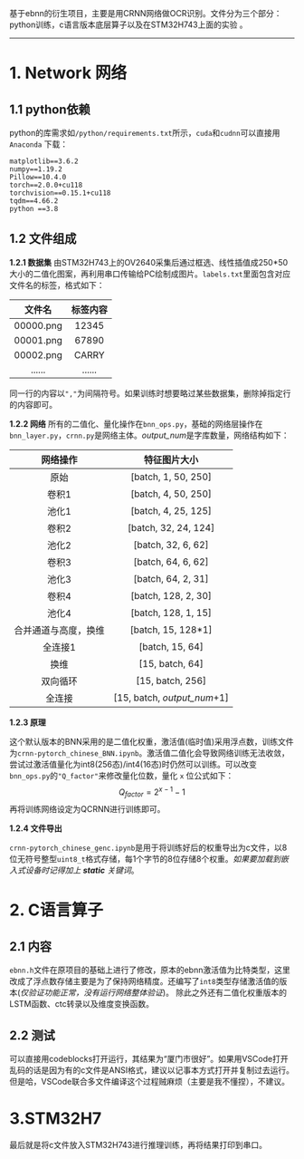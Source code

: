 基于ebnn的衍生项目，主要是用CRNN网络做OCR识别。文件分为三个部分：python训练，c语言版本底层算子以及在STM32H743上面的实验 。

- - -
# 1. Network 网络
## 1.1 python依赖
python的库需求如`/python/requirements.txt`所示，`cuda`和`cudnn`可以直接用 `Anaconda` 下载：
```
matplotlib==3.6.2
numpy==1.19.2
Pillow==10.4.0
torch==2.0.0+cu118
torchvision==0.15.1+cu118
tqdm==4.66.2
python ==3.8 
``` 
## 1.2 文件组成

**1.2.1 数据集**
	由STM32H743上的OV2640采集后通过框选、线性插值成250\*50大小的二值化图案，再利用串口传输给PC绘制成图片。`labels.txt`里面包含对应文件名的标签，格式如下：

|    文件名    |  标签内容  |
| :-------: | :----: |
| 00000.png | 12345  |
| 00001.png | 67890  |
| 00002.png | CARRY  |
|  ......   | ...... |

同一行的内容以`","`为间隔符号。如果训练时想要略过某些数据集，删除掉指定行的内容即可。

**1.2.2  网络**
所有的二值化、量化操作在`bnn_ops.py`，基础的网络层操作在`bnn_layer.py`，`crnn.py`是网络主体。*output_num*是字库数量，网络结构如下：

|    网络操作    |           特征图片大小            |
| :--------: | :-------------------------: |
|     原始     |     [batch, 1, 50, 250]     |
|    卷积1     |     [batch, 4, 50, 250]     |
|    池化1     |     [batch, 4, 25, 125]     |
|    卷积2     |    [batch, 32, 24, 124]     |
|    池化2     |     [batch, 32, 6, 62]      |
|    卷积3     |     [batch, 64, 6, 62]      |
|    池化3     |     [batch, 64, 2, 31]      |
|    卷积4     |     [batch, 128, 2, 30]     |
|    池化4     |     [batch, 128, 1, 15]     |
| 合并通道与高度，换维 |     [batch, 15, 128\*1]     |
|    全连接1    |       [batch, 15, 64]       |
|     换维     |       [15, batch, 64]       |
|    双向循环    |      [15, batch, 256]       |
|    全连接     | [15, batch, *output_num*+1] |

**1.2.3 原理**

这个默认版本的BNN采用的是二值化权重，激活值(临时值)采用浮点数，训练文件为`crnn-pytorch_chinese_BNN.ipynb`。激活值二值化会导致网络训练无法收敛，尝试过激活值量化为int8(256态)/int4(16态)时仍然可以训练。可以改变`bnn_ops.py`的`"Q_factor"`来修改量化位数，量化 `x` 位公式如下：
$$
{Q_{factor}} = 2^{x-1} -1
$$
再将训练网络设定为QCRNN进行训练即可。

**1.2.4 文件导出**

`crnn-pytorch_chinese_genc.ipynb`是用于将训练好后的权重导出为c文件，以8位无符号整型`uint8_t`格式存储，每1个字节的8位存储8个权重。*如果要加载到嵌入式设备时记得加上 **static** 关键词*。 
# 2. C语言算子

## 2.1 内容
`ebnn.h`文件在原项目的基础上进行了修改，原本的ebnn激活值为比特类型，这里改成了浮点数存储主要是为了保持网络精度。还编写了`int8`类型存储激活值的版本(*仅验证功能正常，没有运行网络整体验证*)。 除此之外还有二值化权重版本的LSTM函数、ctc转录以及维度变换函数。
## 2.2 测试
可以直接用codeblocks打开运行，其结果为“厦门市很好”。如果用VSCode打开乱码的话是因为有的c文件是ANSI格式，建议以记事本方式打开并复制过去运行。 但是哈，VSCode联合多文件编译这个过程贼麻烦（主要是我不懂捏），不建议。
# 3.STM32H7
最后就是将c文件放入STM32H743进行推理训练，再将结果打印到串口。
